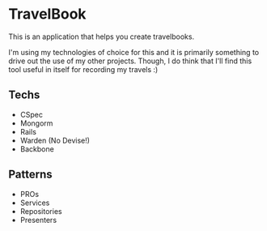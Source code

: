# TravelBook

This is an application that helps you create travelbooks.

I'm using my technologies of choice for this and it is primarily
something to drive out the use of my other projects. Though, I do think
that I'll find this tool useful in itself for recording my travels :)

## Techs

* CSpec
* Mongorm
* Rails
* Warden (No Devise!)
* Backbone

## Patterns

* PROs
* Services
* Repositories
* Presenters

